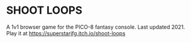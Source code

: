 # SHOOT LOOPS
A 1v1 browser game for the PICO-8 fantasy console. Last updated 2021. Play it at https://superstarjfg.itch.io/shoot-loops
